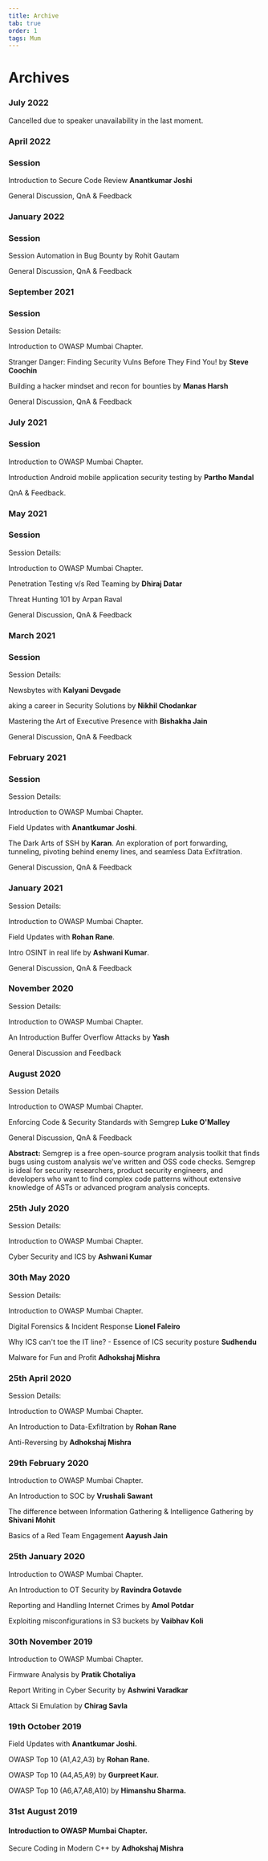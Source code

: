 ```yaml
---
title: Archive
tab: true
order: 1
tags: Mum
---
```


# **Archives**

### July 2022
Cancelled due to speaker unavailability in the last moment.

### April 2022

### Session
Introduction to Secure Code Review **Anantkumar Joshi**

General Discussion, QnA & Feedback

### January 2022

### Session
Session
Automation in Bug Bounty by Rohit Gautam

General Discussion, QnA & Feedback

### September 2021

### Session
Session Details:

Introduction to OWASP Mumbai Chapter.

Stranger Danger: Finding Security Vulns Before They Find You! by **Steve Coochin**

Building a hacker mindset and recon for bounties by **Manas Harsh**

General Discussion, QnA & Feedback
### July 2021

### Session
Introduction to OWASP Mumbai Chapter.

Introduction Android mobile application security testing by **Partho Mandal**

QnA & Feedback.
### May 2021

### Session
Session Details:

Introduction to OWASP Mumbai Chapter.

Penetration Testing v/s Red Teaming by **Dhiraj Datar**

Threat Hunting 101 by Arpan Raval

General Discussion, QnA & Feedback
### March 2021

### Session
Session Details:

Newsbytes with **Kalyani Devgade**

aking a career in Security Solutions by **Nikhil Chodankar**

Mastering the Art of Executive Presence with **Bishakha Jain**

General Discussion, QnA & Feedback

### February 2021

### Session
Session Details:

Introduction to OWASP Mumbai Chapter.

Field Updates with **Anantkumar Joshi**.

The Dark Arts of SSH by **Karan**.
An exploration of port forwarding, tunneling, pivoting behind enemy lines, and seamless Data Exfiltration.

General Discussion, QnA & Feedback


### January 2021

Session Details:

Introduction to OWASP Mumbai Chapter.

Field Updates with **Rohan Rane**.

Intro OSINT in real life by **Ashwani Kumar**.

General Discussion, QnA & Feedback

### November 2020

Session Details:

Introduction to OWASP Mumbai Chapter.

An Introduction Buffer Overflow Attacks by **Yash**

General Discussion and Feedback

### August 2020

Session Details

Introduction to OWASP Mumbai Chapter.

Enforcing Code & Security Standards with Semgrep **Luke O'Malley**

General Discussion, QnA & Feedback

**Abstract:**
Semgrep is a free open-source program analysis toolkit that finds bugs using custom analysis we’ve written and OSS code checks.
Semgrep is ideal for security researchers, product security engineers, and developers who want to find complex code patterns without extensive knowledge of ASTs or advanced program analysis concepts.

### 25th July 2020

Session Details:

Introduction to OWASP Mumbai Chapter.

Cyber Security and ICS by **Ashwani Kumar**

### 30th May 2020

Session Details:

Introduction to OWASP Mumbai Chapter.

Digital Forensics & Incident Response **Lionel Faleiro**

Why ICS can't toe the IT line? - Essence of ICS security posture **Sudhendu**

Malware for Fun and Profit **Adhokshaj Mishra**

### 25th April 2020

Session Details:

Introduction to OWASP Mumbai Chapter.

An Introduction to Data-Exfiltration by **Rohan Rane**

Anti-Reversing by **Adhokshaj Mishra**

### 29th February 2020

Introduction to OWASP Mumbai Chapter.

An Introduction to SOC by **Vrushali Sawant**

The difference between Information Gathering & Intelligence Gathering by **Shivani Mohit**

Basics of a Red Team Engagement **Aayush Jain**

### 25th January 2020

Introduction to OWASP Mumbai Chapter.

An Introduction to OT Security by **Ravindra Gotavde**

Reporting and Handling Internet Crimes by **Amol Potdar**

Exploiting misconfigurations in S3 buckets by **Vaibhav Koli**

### 30th November 2019

Introduction to OWASP Mumbai Chapter.

Firmware Analysis by **Pratik Chotaliya**

Report Writing in Cyber Security by **Ashwini Varadkar**

Attack Si Emulation by **Chirag Savla**

### 19th October 2019

Field Updates with **Anantkumar Joshi.**

OWASP Top 10 (A1,A2,A3) by **Rohan Rane.**

OWASP Top 10 (A4,A5,A9) by **Gurpreet Kaur.**

OWASP Top 10 (A6,A7,A8,A10) by **Himanshu Sharma.**

### 31st August 2019

#### Introduction to OWASP Mumbai Chapter.

Secure Coding in Modern C++ by **Adhokshaj Mishra**

